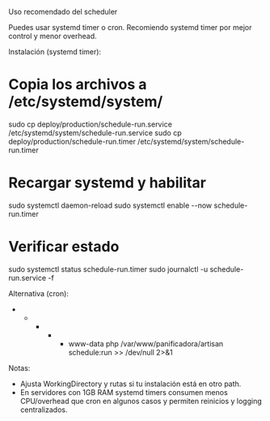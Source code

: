 Uso recomendado del scheduler

Puedes usar systemd timer o cron. Recomiendo systemd timer por mejor control y menor overhead.

Instalación (systemd timer):

# Copia los archivos a /etc/systemd/system/
sudo cp deploy/production/schedule-run.service /etc/systemd/system/schedule-run.service
sudo cp deploy/production/schedule-run.timer /etc/systemd/system/schedule-run.timer

# Recargar systemd y habilitar
sudo systemctl daemon-reload
sudo systemctl enable --now schedule-run.timer

# Verificar estado
sudo systemctl status schedule-run.timer
sudo journalctl -u schedule-run.service -f

Alternativa (cron):
* * * * * www-data php /var/www/panificadora/artisan schedule:run >> /dev/null 2>&1

Notas:
- Ajusta WorkingDirectory y rutas si tu instalación está en otro path.
- En servidores con 1GB RAM systemd timers consumen menos CPU/overhead que cron en algunos casos y permiten reinicios y logging centralizados.
